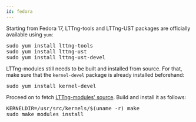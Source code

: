 ```yaml
---
id: fedora
---
```


Starting from Fedora 17, LTTng-tools and LTTng-UST packages are officially
available using `yum`:

<pre class="term">
sudo yum install lttng-tools
sudo yum install lttng-ust
sudo yum install lttng-ust-devel
</pre>

LTTng-modules still needs to be built and installed from source. For that, 
make sure that the `kernel-devel` package is already installed beforehand:

<pre class="term">
sudo yum install kernel-devel
</pre>

Proceed on to fetch [LTTng-modules' source](#doc-building-from-source).
Build and install it as follows:

<pre class="term">
KERNELDIR=/usr/src/kernels/$(uname -r) make
sudo make modules_install
</pre>

